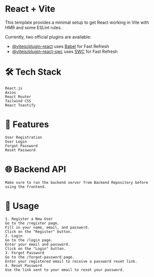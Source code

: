 # React + Vite

This template provides a minimal setup to get React working in Vite with HMR and some ESLint rules.

Currently, two official plugins are available:

- [@vitejs/plugin-react](https://github.com/vitejs/vite-plugin-react/blob/main/packages/plugin-react/README.md) uses [Babel](https://babeljs.io/) for Fast Refresh
- [@vitejs/plugin-react-swc](https://github.com/vitejs/vite-plugin-react-swc) uses [SWC](https://swc.rs/) for Fast Refresh




# 🛠️ Tech Stack
    React.js
    Axios
    React Router
    Tailwind CSS
    React Toastify
# 📌 Features
    User Registration
    User Login
    Forgot Password
    Reset Password
# 🌐 Backend API
    Make sure to run the backend server from Backend Repository before using the frontend.

# 📝 Usage
    1. Register a New User
    Go to the /register page.
    Fill in your name, email, and password.
    Click on the "Register" button.
    2. Login
    Go to the /login page.
    Enter your email and password.
    Click on the "Login" button.
    3. Forgot Password
    Go to the /forgot-password page.
    Enter your registered email to receive a password reset link.
    4. Reset Password
    Use the link sent to your email to reset your password.
